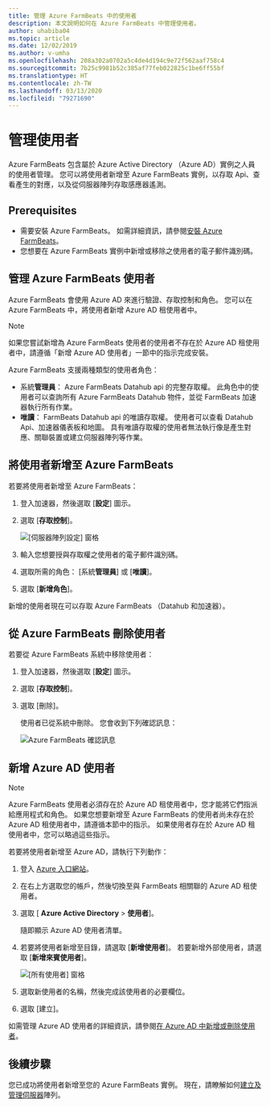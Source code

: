 ```yaml
---
title: 管理 Azure FarmBeats 中的使用者
description: 本文說明如何在 Azure FarmBeats 中管理使用者。
author: uhabiba04
ms.topic: article
ms.date: 12/02/2019
ms.author: v-umha
ms.openlocfilehash: 208a302a0702a5c4de4d194c9e72f562aaf758c4
ms.sourcegitcommit: 7b25c9981b52c385af77feb022825c1be6ff55bf
ms.translationtype: HT
ms.contentlocale: zh-TW
ms.lasthandoff: 03/13/2020
ms.locfileid: "79271690"
---
```

# <a name="manage-users"></a>管理使用者

Azure FarmBeats 包含屬於 Azure Active Directory （Azure AD）實例之人員的使用者管理。 您可以將使用者新增至 Azure FarmBeats 實例，以存取 Api、查看產生的對應，以及從伺服器陣列存取感應器遙測。

## <a name="prerequisites"></a>Prerequisites

- 需要安裝 Azure FarmBeats。 如需詳細資訊，請參閱[安裝 Azure FarmBeats](install-azure-farmbeats.md)。
- 您想要在 Azure FarmBeats 實例中新增或移除之使用者的電子郵件識別碼。

## <a name="manage-azure-farmbeats-users"></a>管理 Azure FarmBeats 使用者

Azure FarmBeats 會使用 Azure AD 來進行驗證、存取控制和角色。 您可以在 Azure FarmBeats 中，將使用者新增 Azure AD 租使用者中。

> [!NOTE]
> 如果您嘗試新增為 Azure FarmBeats 使用者的使用者不存在於 Azure AD 租使用者中，請遵循「新增 Azure AD 使用者」一節中的指示完成安裝。

Azure FarmBeats 支援兩種類型的使用者角色：

 - 系統**管理員**： Azure FarmBeats Datahub api 的完整存取權。 此角色中的使用者可以查詢所有 Azure FarmBeats Datahub 物件，並從 FarmBeats 加速器執行所有作業。
 - **唯讀**： FarmBeats Datahub api 的唯讀存取權。 使用者可以查看 Datahub Api、加速器儀表板和地圖。 具有唯讀存取權的使用者無法執行像是產生對應、關聯裝置或建立伺服器陣列等作業。

## <a name="add-users-to-azure-farmbeats"></a>將使用者新增至 Azure FarmBeats

若要將使用者新增至 Azure FarmBeats：

1. 登入加速器，然後選取 [**設定**] 圖示。
2. 選取 [**存取控制**]。

    ![[伺服器陣列設定] 窗格](./media/create-farms-in-azure-farmbeats/settings-users-1.png)

3. 輸入您想要授與存取權之使用者的電子郵件識別碼。
4. 選取所需的角色： [系統**管理員**] 或 [**唯讀**]。
5. 選取 [**新增角色**]。

新增的使用者現在可以存取 Azure FarmBeats （Datahub 和加速器）。

## <a name="delete-users-from-azure-farmbeats"></a>從 Azure FarmBeats 刪除使用者

若要從 Azure FarmBeats 系統中移除使用者：

1. 登入加速器，然後選取 [**設定**] 圖示。
2. 選取 [**存取控制**]。
3. 選取 [刪除]。

   使用者已從系統中刪除。 您會收到下列確認訊息：

   ![Azure FarmBeats 確認訊息](./media/create-farms-in-azure-farmbeats/manage-users-2.png)

## <a name="add-azure-ad-users"></a>新增 Azure AD 使用者

> [!NOTE]
> Azure FarmBeats 使用者必須存在於 Azure AD 租使用者中，您才能將它們指派給應用程式和角色。 如果您想要新增至 Azure FarmBeats 的使用者尚未存在於 Azure AD 租使用者中，請遵循本節中的指示。 如果使用者存在於 Azure AD 租使用者中，您可以略過這些指示。

若要將使用者新增至 Azure AD，請執行下列動作：

1. 登入 [Azure 入口網站](https://portal.azure.com/)。
2. 在右上方選取您的帳戶，然後切換至與 FarmBeats 相關聯的 Azure AD 租使用者。
3. 選取 [ **Azure Active Directory** > **使用者**]。

    隨即顯示 Azure AD 使用者清單。

4. 若要將使用者新增至目錄，請選取 [**新增使用者**]。 若要新增外部使用者，請選取 [**新增來賓使用者**]。

    ![[所有使用者] 窗格](./media/create-farms-in-azure-farmbeats/manage-users-3.png)

5. 選取新使用者的名稱，然後完成該使用者的必要欄位。
6. 選取 [建立]。

如需管理 Azure AD 使用者的詳細資訊，請參閱[在 Azure AD 中新增或刪除使用者](https://docs.microsoft.com/azure/active-directory/fundamentals/add-users-azure-active-directory/)。

## <a name="next-steps"></a>後續步驟

您已成功將使用者新增至您的 Azure FarmBeats 實例。 現在，請瞭解如何[建立及管理伺服器](manage-farms-in-azure-farmbeats.md#create-farms)陣列。
